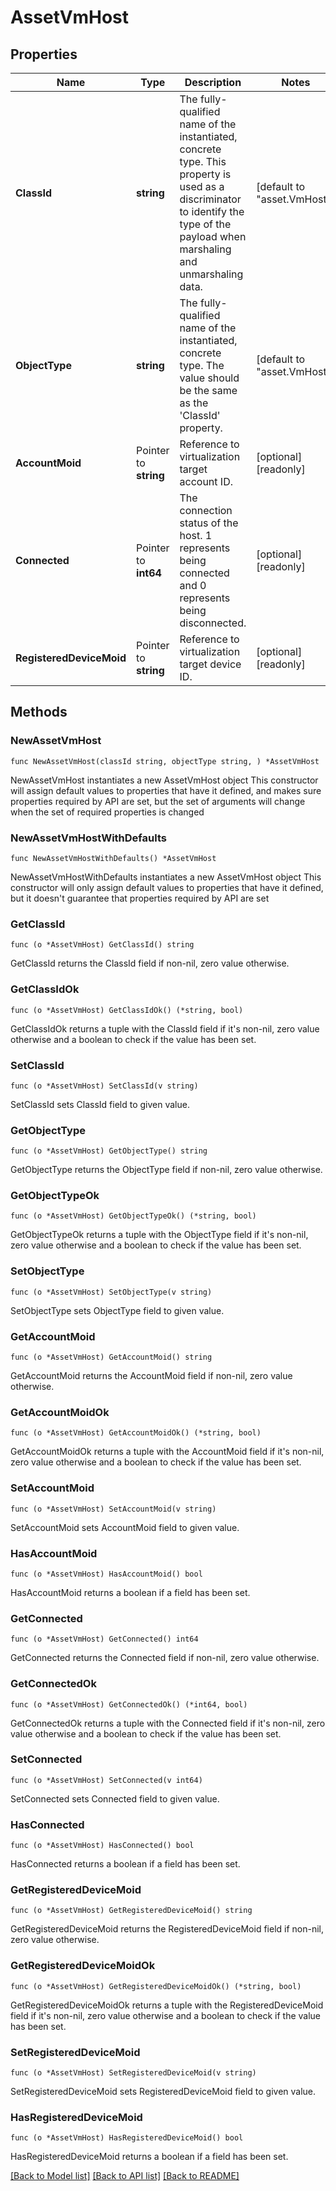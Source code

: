 # AssetVmHost

## Properties

Name | Type | Description | Notes
------------ | ------------- | ------------- | -------------
**ClassId** | **string** | The fully-qualified name of the instantiated, concrete type. This property is used as a discriminator to identify the type of the payload when marshaling and unmarshaling data. | [default to "asset.VmHost"]
**ObjectType** | **string** | The fully-qualified name of the instantiated, concrete type. The value should be the same as the &#39;ClassId&#39; property. | [default to "asset.VmHost"]
**AccountMoid** | Pointer to **string** | Reference to virtualization target account ID. | [optional] [readonly] 
**Connected** | Pointer to **int64** | The connection status of the host. 1 represents being connected and 0 represents being disconnected. | [optional] [readonly] 
**RegisteredDeviceMoid** | Pointer to **string** | Reference to virtualization target device ID. | [optional] [readonly] 

## Methods

### NewAssetVmHost

`func NewAssetVmHost(classId string, objectType string, ) *AssetVmHost`

NewAssetVmHost instantiates a new AssetVmHost object
This constructor will assign default values to properties that have it defined,
and makes sure properties required by API are set, but the set of arguments
will change when the set of required properties is changed

### NewAssetVmHostWithDefaults

`func NewAssetVmHostWithDefaults() *AssetVmHost`

NewAssetVmHostWithDefaults instantiates a new AssetVmHost object
This constructor will only assign default values to properties that have it defined,
but it doesn't guarantee that properties required by API are set

### GetClassId

`func (o *AssetVmHost) GetClassId() string`

GetClassId returns the ClassId field if non-nil, zero value otherwise.

### GetClassIdOk

`func (o *AssetVmHost) GetClassIdOk() (*string, bool)`

GetClassIdOk returns a tuple with the ClassId field if it's non-nil, zero value otherwise
and a boolean to check if the value has been set.

### SetClassId

`func (o *AssetVmHost) SetClassId(v string)`

SetClassId sets ClassId field to given value.


### GetObjectType

`func (o *AssetVmHost) GetObjectType() string`

GetObjectType returns the ObjectType field if non-nil, zero value otherwise.

### GetObjectTypeOk

`func (o *AssetVmHost) GetObjectTypeOk() (*string, bool)`

GetObjectTypeOk returns a tuple with the ObjectType field if it's non-nil, zero value otherwise
and a boolean to check if the value has been set.

### SetObjectType

`func (o *AssetVmHost) SetObjectType(v string)`

SetObjectType sets ObjectType field to given value.


### GetAccountMoid

`func (o *AssetVmHost) GetAccountMoid() string`

GetAccountMoid returns the AccountMoid field if non-nil, zero value otherwise.

### GetAccountMoidOk

`func (o *AssetVmHost) GetAccountMoidOk() (*string, bool)`

GetAccountMoidOk returns a tuple with the AccountMoid field if it's non-nil, zero value otherwise
and a boolean to check if the value has been set.

### SetAccountMoid

`func (o *AssetVmHost) SetAccountMoid(v string)`

SetAccountMoid sets AccountMoid field to given value.

### HasAccountMoid

`func (o *AssetVmHost) HasAccountMoid() bool`

HasAccountMoid returns a boolean if a field has been set.

### GetConnected

`func (o *AssetVmHost) GetConnected() int64`

GetConnected returns the Connected field if non-nil, zero value otherwise.

### GetConnectedOk

`func (o *AssetVmHost) GetConnectedOk() (*int64, bool)`

GetConnectedOk returns a tuple with the Connected field if it's non-nil, zero value otherwise
and a boolean to check if the value has been set.

### SetConnected

`func (o *AssetVmHost) SetConnected(v int64)`

SetConnected sets Connected field to given value.

### HasConnected

`func (o *AssetVmHost) HasConnected() bool`

HasConnected returns a boolean if a field has been set.

### GetRegisteredDeviceMoid

`func (o *AssetVmHost) GetRegisteredDeviceMoid() string`

GetRegisteredDeviceMoid returns the RegisteredDeviceMoid field if non-nil, zero value otherwise.

### GetRegisteredDeviceMoidOk

`func (o *AssetVmHost) GetRegisteredDeviceMoidOk() (*string, bool)`

GetRegisteredDeviceMoidOk returns a tuple with the RegisteredDeviceMoid field if it's non-nil, zero value otherwise
and a boolean to check if the value has been set.

### SetRegisteredDeviceMoid

`func (o *AssetVmHost) SetRegisteredDeviceMoid(v string)`

SetRegisteredDeviceMoid sets RegisteredDeviceMoid field to given value.

### HasRegisteredDeviceMoid

`func (o *AssetVmHost) HasRegisteredDeviceMoid() bool`

HasRegisteredDeviceMoid returns a boolean if a field has been set.


[[Back to Model list]](../README.md#documentation-for-models) [[Back to API list]](../README.md#documentation-for-api-endpoints) [[Back to README]](../README.md)


